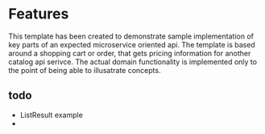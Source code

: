 # Features

This template has been created to demonstrate sample implementation of key parts of an expected microservice oriented api.  The template is based around a shopping cart or order, that gets pricing information for another catalog api serivce. The actual domain functionality is implemented only to the point of being able to illusatrate concepts.




## todo
* ListResult example
* 